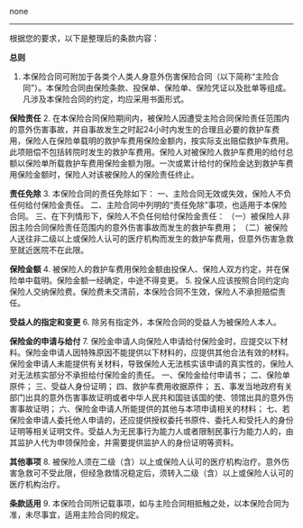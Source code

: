 none

---

根据您的要求，以下是整理后的条款内容：

**总则**
1. 本保险合同可附加于各类个人类人身意外伤害保险合同（以下简称“主险合同”）。本保险合同由保险条款、投保单、保险单、保险凭证以及批单等组成。凡涉及本保险合同的约定，均应采用书面形式。

**保险责任**
2. 在本保险合同保险期间内，被保险人因遭受主险合同保险责任范围内的意外伤害事故，并自事故发生之时起24小时内发生的合理且必要的救护车费用，保险人在保险单载明的救护车费用保险金额内，按实际支出赔偿救护车费用。此项赔偿不包括转院时发生的救护车费用。保险人对被保险人救护车费用的给付总额以保险单所载救护车费用保险金额为限。一次或累计给付的保险金达到救护车费用保险金额时，保险人对该被保险人的保险责任终止。

**责任免除**
3. 本保险合同的责任免除如下：
   一、主险合同无效或失效，保险人不负任何给付保险金责任。
   二、主险合同中列明的“责任免除”事项，也适用于本保险合同。
   三、在下列情形下，保险人不负任何给付保险金责任：
       （一）被保险人非因主险合同保险责任范围内的意外伤害事故而发生的救护车费用；
       （二）被保险人送往非二级以上或保险人认可的医疗机构而发生的救护车费用，但意外伤害急救至就近医院不在此限。

**保险金额**
4. 被保险人的救护车费用保险金额由投保人、保险人双方约定，并在保险单中载明。保险金额一经确定，中途不得变更。
5. 投保人应该按照合同约定向保险人交纳保险费。保险费未交清前，本保险合同不生效，保险人不承担赔偿责任。

**受益人的指定和变更**
6. 除另有指定外，本保险合同的受益人为被保险人本人。

**保险金的申请与给付**
7. 保险金申请人向保险人申请给付保险金时，应提交以下材料。保险金申请人因特殊原因不能提供以下材料的，应提供其他合法有效的材料。保险金申请人未能提供有关材料，导致保险人无法核实该申请的真实性的，保险人对无法核实部分不承担给付保险金的责任。
   一、保险金给付申请书；
   二、保险单原件；
   三、受益人身份证明；
   四、救护车费用收据原件；
   五、事发当地政府有关部门出具的意外伤害事故证明或者中华人民共和国驻该国的使、领馆出具的意外伤害事故证明；
   六、保险金申请人所能提供的其他与本项申请相关的材料；
   七、若保险金申请人委托他人申请的，还应提供授权委托书原件、委托人和受托人的身份证明等相关证明文件。受益人为无民事行为能力人或者限制民事行为能力人的，由其监护人代为申领保险金，并需要提供监护人的身份证明等资料。

**其他事项**
8. 被保险人须在二级（含）以上或保险人认可的医疗机构治疗。意外伤害急救可不受此限，但经急救情况稳定后，须转入二级（含）以上或保险人认可的医疗机构治疗。

**条款适用**
9. 本保险合同所记载事项，如与主险合同相抵触之处，以本保险合同为准，未尽事宜，适用主险合同的规定。
